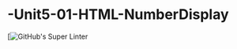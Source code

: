 # -Unit5-01-HTML-NumberDisplay
[![GitHub's Super Linter](https://github.com/<OWNER>/<REPOSITORY>ICS20-Programming-Remy-S/-Unit5-01-HTML-NumberDisplayICS20-Programming-Remy-S/-Unit5-01-HTML-NumberDisplay/actions)